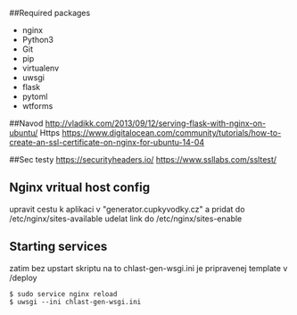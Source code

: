 ##Required packages
* nginx
* Python3
* Git
* pip
* virtualenv
* uwsgi
* flask
* pytoml
* wtforms

##Navod
http://vladikk.com/2013/09/12/serving-flask-with-nginx-on-ubuntu/
Https
https://www.digitalocean.com/community/tutorials/how-to-create-an-ssl-certificate-on-nginx-for-ubuntu-14-04

##Sec testy
https://securityheaders.io/
https://www.ssllabs.com/ssltest/

## Nginx vritual host config
upravit cestu k aplikaci v  "generator.cupkyvodky.cz" a pridat do /etc/nginx/sites-available
udelat link do /etc/nginx/sites-enable 

## Starting services
zatim bez upstart skriptu
na to chlast-gen-wsgi.ini je pripravenej template v /deploy
```
$ sudo service nginx reload
$ uwsgi --ini chlast-gen-wsgi.ini
```    


